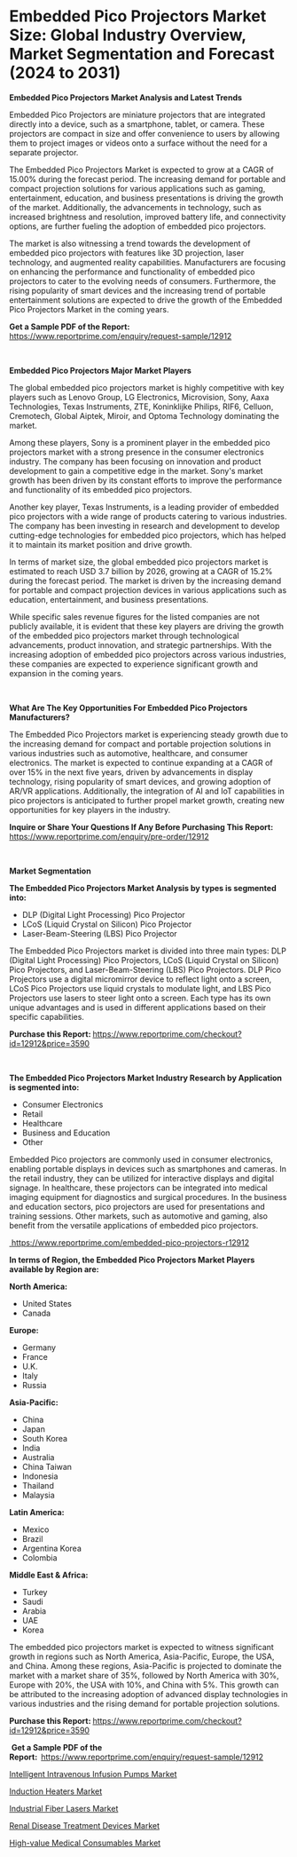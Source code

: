 <p><h1>Embedded Pico Projectors Market Size: Global Industry Overview, Market Segmentation and Forecast (2024 to 2031)</h1></p><p><strong>Embedded Pico Projectors Market Analysis and Latest Trends</strong></p>
<p><p>Embedded Pico Projectors are miniature projectors that are integrated directly into a device, such as a smartphone, tablet, or camera. These projectors are compact in size and offer convenience to users by allowing them to project images or videos onto a surface without the need for a separate projector. </p><p>The Embedded Pico Projectors Market is expected to grow at a CAGR of 15.00% during the forecast period. The increasing demand for portable and compact projection solutions for various applications such as gaming, entertainment, education, and business presentations is driving the growth of the market. Additionally, the advancements in technology, such as increased brightness and resolution, improved battery life, and connectivity options, are further fueling the adoption of embedded pico projectors. </p><p>The market is also witnessing a trend towards the development of embedded pico projectors with features like 3D projection, laser technology, and augmented reality capabilities. Manufacturers are focusing on enhancing the performance and functionality of embedded pico projectors to cater to the evolving needs of consumers. Furthermore, the rising popularity of smart devices and the increasing trend of portable entertainment solutions are expected to drive the growth of the Embedded Pico Projectors Market in the coming years.</p></p>
<p><strong>Get a Sample PDF of the Report:&nbsp;</strong> <a href="https://www.reportprime.com/enquiry/request-sample/12912">https://www.reportprime.com/enquiry/request-sample/12912</a></p>
<p>&nbsp;</p>
<p><strong>Embedded Pico Projectors Major Market Players</strong></p>
<p><p>The global embedded pico projectors market is highly competitive with key players such as Lenovo Group, LG Electronics, Microvision, Sony, Aaxa Technologies, Texas Instruments, ZTE, Koninklijke Philips, RIF6, Celluon, Cremotech, Global Aiptek, Miroir, and Optoma Technology dominating the market.</p><p>Among these players, Sony is a prominent player in the embedded pico projectors market with a strong presence in the consumer electronics industry. The company has been focusing on innovation and product development to gain a competitive edge in the market. Sony's market growth has been driven by its constant efforts to improve the performance and functionality of its embedded pico projectors.</p><p>Another key player, Texas Instruments, is a leading provider of embedded pico projectors with a wide range of products catering to various industries. The company has been investing in research and development to develop cutting-edge technologies for embedded pico projectors, which has helped it to maintain its market position and drive growth.</p><p>In terms of market size, the global embedded pico projectors market is estimated to reach USD 3.7 billion by 2026, growing at a CAGR of 15.2% during the forecast period. The market is driven by the increasing demand for portable and compact projection devices in various applications such as education, entertainment, and business presentations.</p><p>While specific sales revenue figures for the listed companies are not publicly available, it is evident that these key players are driving the growth of the embedded pico projectors market through technological advancements, product innovation, and strategic partnerships. With the increasing adoption of embedded pico projectors across various industries, these companies are expected to experience significant growth and expansion in the coming years.</p></p>
<p>&nbsp;</p>
<p><strong>What Are The Key Opportunities For Embedded Pico Projectors Manufacturers?</strong></p>
<p><p>The Embedded Pico Projectors market is experiencing steady growth due to the increasing demand for compact and portable projection solutions in various industries such as automotive, healthcare, and consumer electronics. The market is expected to continue expanding at a CAGR of over 15% in the next five years, driven by advancements in display technology, rising popularity of smart devices, and growing adoption of AR/VR applications. Additionally, the integration of AI and IoT capabilities in pico projectors is anticipated to further propel market growth, creating new opportunities for key players in the industry.</p></p>
<p><strong>Inquire or Share Your Questions If Any Before Purchasing This Report:</strong> <a href="https://www.reportprime.com/enquiry/pre-order/12912">https://www.reportprime.com/enquiry/pre-order/12912</a></p>
<p>&nbsp;</p>
<p><strong>Market Segmentation</strong></p>
<p><strong>The Embedded Pico Projectors Market Analysis by types is segmented into:</strong></p>
<p><ul><li>DLP (Digital Light Processing) Pico Projector</li><li>LCoS (Liquid Crystal on Silicon) Pico Projector</li><li>Laser-Beam-Steering (LBS) Pico Projector</li></ul></p>
<p><p>The Embedded Pico Projectors market is divided into three main types: DLP (Digital Light Processing) Pico Projectors, LCoS (Liquid Crystal on Silicon) Pico Projectors, and Laser-Beam-Steering (LBS) Pico Projectors. DLP Pico Projectors use a digital micromirror device to reflect light onto a screen, LCoS Pico Projectors use liquid crystals to modulate light, and LBS Pico Projectors use lasers to steer light onto a screen. Each type has its own unique advantages and is used in different applications based on their specific capabilities.</p></p>
<p><strong>Purchase this Report:&nbsp;</strong><a href="https://www.reportprime.com/checkout?id=12912&price=3590">https://www.reportprime.com/checkout?id=12912&price=3590</a></p>
<p>&nbsp;</p>
<p><strong>The Embedded Pico Projectors Market Industry Research by Application is segmented into:</strong></p>
<p><ul><li>Consumer Electronics</li><li>Retail</li><li>Healthcare</li><li>Business and Education</li><li>Other</li></ul></p>
<p><p>Embedded Pico projectors are commonly used in consumer electronics, enabling portable displays in devices such as smartphones and cameras. In the retail industry, they can be utilized for interactive displays and digital signage. In healthcare, these projectors can be integrated into medical imaging equipment for diagnostics and surgical procedures. In the business and education sectors, pico projectors are used for presentations and training sessions. Other markets, such as automotive and gaming, also benefit from the versatile applications of embedded pico projectors.</p></p>
<p><a href="https://www.reportprime.com/embedded-pico-projectors-r12912">&nbsp;https://www.reportprime.com/embedded-pico-projectors-r12912</a></p>
<p><strong>In terms of Region, the Embedded Pico Projectors Market Players available by Region are:</strong></p>
<p>
    <p> <strong> North America: </strong>
        <ul>
            <li>United States</li>
            <li>Canada</li>
        </ul>
        </p> 
    <p> <strong> Europe: </strong>
        <ul>
            <li>Germany</li>
            <li>France</li>
            <li>U.K.</li>
            <li>Italy</li>
            <li>Russia</li>
        </ul>
        </p> 
    <p> <strong> Asia-Pacific: </strong>
        <ul>
            <li>China</li>
            <li>Japan</li>
            <li>South Korea</li>
            <li>India</li>
            <li>Australia</li>
            <li>China Taiwan</li>
            <li>Indonesia</li>
            <li>Thailand</li>
            <li>Malaysia</li>
        </ul>
        </p> 
    <p> <strong> Latin America: </strong>
        <ul>
            <li>Mexico</li>
            <li>Brazil</li>
            <li>Argentina Korea</li>
            <li>Colombia</li>
        </ul>
        </p> 
    <p> <strong> Middle East & Africa: </strong>
        <ul>
            <li>Turkey</li>
            <li>Saudi</li>
            <li>Arabia</li>
            <li>UAE</li>
            <li>Korea</li>
        </ul>
    </p>
    </p>
<p><p>The embedded pico projectors market is expected to witness significant growth in regions such as North America, Asia-Pacific, Europe, the USA, and China. Among these regions, Asia-Pacific is projected to dominate the market with a market share of 35%, followed by North America with 30%, Europe with 20%, the USA with 10%, and China with 5%. This growth can be attributed to the increasing adoption of advanced display technologies in various industries and the rising demand for portable projection solutions.</p></p>
<p><strong>Purchase this Report: </strong><a href="https://www.reportprime.com/checkout?id=12912&price=3590">https://www.reportprime.com/checkout?id=12912&price=3590</a></p>
<p>&nbsp;<strong>Get a Sample PDF of the Report:&nbsp;&nbsp;</strong><a href="https://www.reportprime.com/enquiry/request-sample/12912">https://www.reportprime.com/enquiry/request-sample/12912</a></p>
<p><strong></strong></p>
<p><p><a href="https://medium.com/@lianapter60/intelligent-intravenous-infusion-pumps-market-growth-outlook-from-2024-to-2031-and-it-is-projecting-e67094cd7dde">Intelligent Intravenous Infusion Pumps Market</a></p><p><a href="https://github.com/bmorecock/Market-Research-Report-List-5/blob/main/induction-heaters-market.md">Induction Heaters Market</a></p><p><a href="https://github.com/drzsklfn31/Market-Research-Report-List-1/blob/main/industrial-fiber-lasers-market.md">Industrial Fiber Lasers Market</a></p><p><a href="https://medium.com/@kelleebernier1851/renal-disease-treatment-devices-market-share-and-new-trends-analysis-by-its-type-application-b1059cf43e7c">Renal Disease Treatment Devices Market</a></p><p><a href="https://medium.com/@sallyselcenk46/high-value-medical-consumables-market-industry-landscape-growth-trajectories-and-global-markets-426313de52fd">High-value Medical Consumables Market</a></p></p>